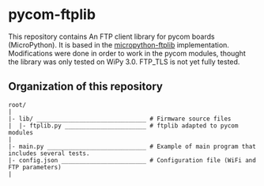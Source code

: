 # pycom-ftplib
This repository contains An FTP client library for pycom boards (MicroPython). It is based in the [micropython-ftplib](https://github.com/SpotlightKid/micropython-ftplib) implementation. Modifications were done in order to work in the pycom modules, thought the library was only tested on WiPy 3.0. FTP_TLS is not yet fully tested. 

## Organization of this repository 

````
root/
|
|- lib/ _______________________________ # Firmware source files
|  |- ftplib.py _______________________ # ftplib adapted to pycom modules
|
|- main.py ____________________________ # Example of main program that includes several tests.
|- config.json ________________________ # Configuration file (WiFi and FTP parameters)
|
````
